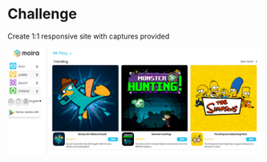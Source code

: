 # Challenge

Create 1:1 responsive site with captures provided

<p align="middle">
<img src="./screenshots/pic1.png">
</p>